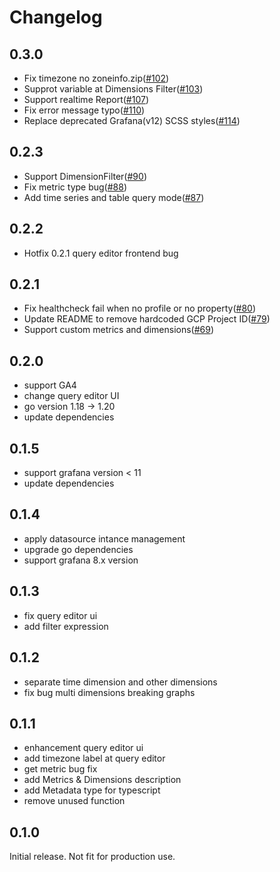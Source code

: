 # Changelog

## 0.3.0
- Fix timezone no zoneinfo.zip([#102](https://github.com/blackcowmoo/grafana-google-analytics-datasource/pull/102))
- Supprot variable at Dimensions Filter([#103](https://github.com/blackcowmoo/grafana-google-analytics-datasource/pull/103))
- Support realtime Report([#107](https://github.com/blackcowmoo/grafana-google-analytics-datasource/pull/107))
- Fix error message typo([#110](https://github.com/blackcowmoo/grafana-google-analytics-datasource/pull/110))
- Replace deprecated Grafana(v12) SCSS styles([#114](https://github.com/blackcowmoo/grafana-google-analytics-datasource/pull/114))

## 0.2.3
- Support DimensionFilter([#90](https://github.com/blackcowmoo/grafana-google-analytics-datasource/pull/90))
- Fix metric type bug([#88](https://github.com/blackcowmoo/grafana-google-analytics-datasource/pull/88))
- Add time series and table query mode([#87](https://github.com/blackcowmoo/grafana-google-analytics-datasource/pull/87)) 

## 0.2.2
- Hotfix 0.2.1 query editor frontend bug

## 0.2.1
- Fix healthcheck fail when no profile or no property([#80](https://github.com/blackcowmoo/grafana-google-analytics-datasource/pull/80))
- Update README to remove hardcoded GCP Project ID([#79](https://github.com/blackcowmoo/grafana-google-analytics-datasource/pull/79))
- Support custom metrics and dimensions([#69](https://github.com/blackcowmoo/grafana-google-analytics-datasource/pull/69/files))

## 0.2.0
- support GA4
- change query editor UI
- go version 1.18 -> 1.20
- update dependencies
## 0.1.5
- support grafana version < 11
- update dependencies
## 0.1.4
- apply datasource intance management
- upgrade go dependencies
- support grafana 8.x version
## 0.1.3
- fix query editor ui
- add filter expression
## 0.1.2
- separate time dimension and other dimensions
- fix bug multi dimensions breaking graphs

## 0.1.1
- enhancement query editor ui
- add timezone label at query editor
- get metric bug fix
- add Metrics & Dimensions description
- add Metadata type for typescript
- remove unused function


## 0.1.0

Initial release. Not fit for production use.
